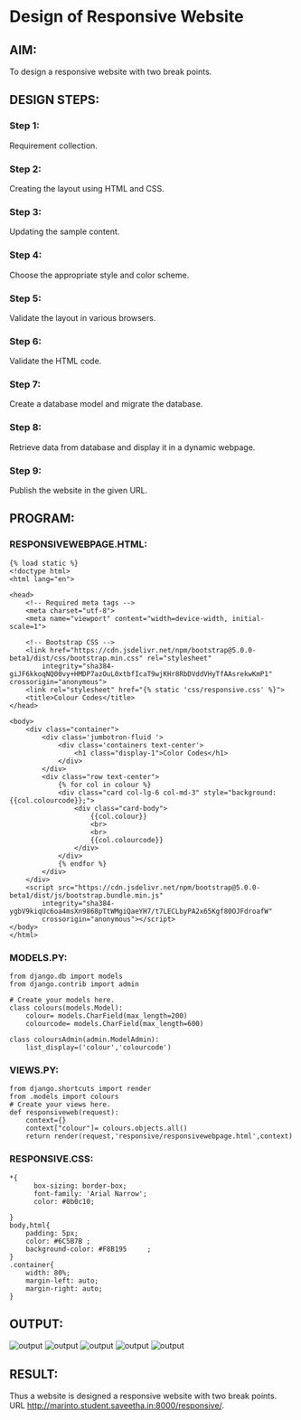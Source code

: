 # Design of Responsive Website
## AIM:
To design a responsive website with two break points.

## DESIGN STEPS:
### Step 1: 
Requirement collection.
### Step 2:
Creating the layout using HTML and CSS.
### Step 3:
Updating the sample content.
### Step 4:
Choose the appropriate style and color scheme.
### Step 5:
Validate the layout in various browsers.
### Step 6:
Validate the HTML code.
### Step 7:
Create a database model and migrate the database.
### Step 8:
Retrieve data from database and display it in a dynamic webpage.
### Step 9:
Publish the website in the given URL.

## PROGRAM:
### RESPONSIVEWEBPAGE.HTML:
```
{% load static %}
<!doctype html>
<html lang="en">

<head>
    <!-- Required meta tags -->
    <meta charset="utf-8">
    <meta name="viewport" content="width=device-width, initial-scale=1">

    <!-- Bootstrap CSS -->
    <link href="https://cdn.jsdelivr.net/npm/bootstrap@5.0.0-beta1/dist/css/bootstrap.min.css" rel="stylesheet"
        integrity="sha384-giJF6kkoqNQ00vy+HMDP7azOuL0xtbfIcaT9wjKHr8RbDVddVHyTfAAsrekwKmP1" crossorigin="anonymous">
    <link rel="stylesheet" href="{% static 'css/responsive.css' %}">
    <title>Colour Codes</title>
</head>

<body>
    <div class="container">
        <div class='jumbotron-fluid '>
            <div class='containers text-center'>
                <h1 class="display-1">Color Codes</h1>
            </div>
        </div>
        <div class="row text-center">
            {% for col in colour %}
            <div class="card col-lg-6 col-md-3" style="background:{{col.colourcode}};"> 
                <div class="card-body">
                    {{col.colour}}
                    <br>
                    <br>
                    {{col.colourcode}}
                </div>
            </div>
            {% endfor %}
        </div>
    </div>
    <script src="https://cdn.jsdelivr.net/npm/bootstrap@5.0.0-beta1/dist/js/bootstrap.bundle.min.js"
        integrity="sha384-ygbV9kiqUc6oa4msXn9868pTtWMgiQaeYH7/t7LECLbyPA2x65Kgf80OJFdroafW"
        crossorigin="anonymous"></script>
</body>
</html>
```
### MODELS.PY:
```
from django.db import models
from django.contrib import admin

# Create your models here.
class colours(models.Model):
    colour= models.CharField(max_length=200)
    colourcode= models.CharField(max_length=600)

class coloursAdmin(admin.ModelAdmin):
    list_display=('colour','colourcode')
```
### VIEWS.PY:
```
from django.shortcuts import render
from .models import colours
# Create your views here.
def responsiveweb(request):
    context={}
    context["colour"]= colours.objects.all()  
    return render(request,'responsive/responsivewebpage.html',context)
```
### RESPONSIVE.CSS:
```
*{
      box-sizing: border-box;
      font-family: 'Arial Narrow';
      color: #0b0c10;
      
}
body,html{
    padding: 5px;
    color: #6C5B7B ;
    background-color: #F8B195     ;
}
.container{
    width: 80%;
    margin-left: auto;
    margin-right: auto;
}
```

## OUTPUT:
![output](./static/images/resp.png)
![output](./static/images/mob.jpg)
![output](./static/images/tablet.png)
![output](./static/images/admin.png)
![output](./static/images/valid.png)


## RESULT:
Thus a website is designed  a responsive website with two break points. 
URL http://marinto.student.saveetha.in:8000/responsive/.